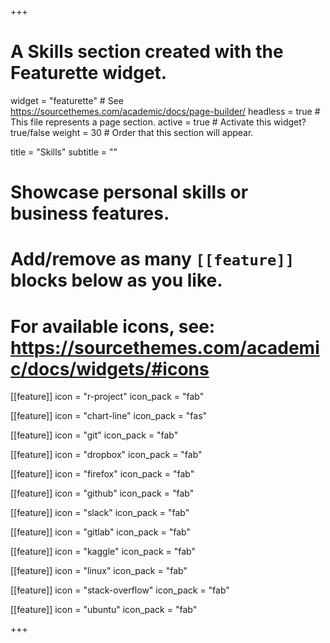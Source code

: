 +++
# A Skills section created with the Featurette widget.
widget = "featurette"  # See https://sourcethemes.com/academic/docs/page-builder/
headless = true  # This file represents a page section.
active = true  # Activate this widget? true/false
weight = 30  # Order that this section will appear.

title = "Skills"
subtitle = ""

# Showcase personal skills or business features.
# 
# Add/remove as many `[[feature]]` blocks below as you like.
# 
# For available icons, see: https://sourcethemes.com/academic/docs/widgets/#icons

[[feature]]
  icon = "r-project"
  icon_pack = "fab"
  
[[feature]]
  icon = "chart-line"
  icon_pack = "fas"
  
[[feature]]
  icon = "git"
  icon_pack = "fab"
  
[[feature]]
  icon = "dropbox"
  icon_pack = "fab"
  
[[feature]]
  icon = "firefox"
  icon_pack = "fab"

[[feature]]
  icon = "github"
  icon_pack = "fab"
  
[[feature]]
  icon = "slack"
  icon_pack = "fab"
  
[[feature]]
  icon = "gitlab"
  icon_pack = "fab"
  
[[feature]]
  icon = "kaggle"
  icon_pack = "fab"
  
[[feature]]
  icon = "linux"
  icon_pack = "fab"
  
[[feature]]
  icon = "stack-overflow"
  icon_pack = "fab"
  
[[feature]]
  icon = "ubuntu"
  icon_pack = "fab"

+++
